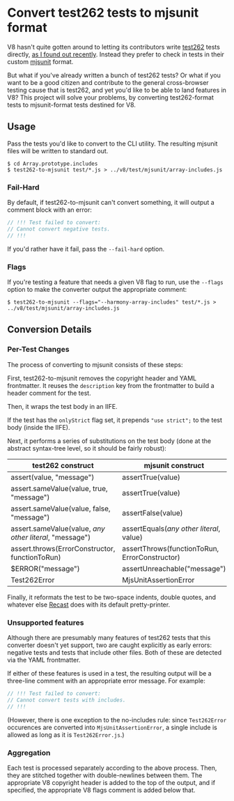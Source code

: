 # Convert test262 tests to mjsunit format

V8 hasn't quite gotten around to letting its contributors write [test262](https://github.com/tc39/test262/) tests directly, [as I found out recently](https://codereview.chromium.org/771863002). Instead they prefer to check in tests in their custom [mjsunit](https://code.google.com/p/v8/source/browse/branches/bleeding_edge/test/mjsunit/mjsunit.js) format.

But what if you've already written a bunch of test262 tests? Or what if you want to be a good citizen and contribute to the general cross-browser testing cause that is test262, and yet you'd like to be able to land features in V8? This project will solve your problems, by converting test262-format tests to mjsunit-format tests destined for V8.

## Usage

Pass the tests you'd like to convert to the CLI utility. The resulting mjsunit files will be written to standard out.

```
$ cd Array.prototype.includes
$ test262-to-mjsunit test/*.js > ../v8/test/mjsunit/array-includes.js
```

### Fail-Hard

By default, if test262-to-mjsunit can't convert something, it will output a comment block with an error:

```js
// !!! Test failed to convert:
// Cannot convert negative tests.
// !!!
```

If you'd rather have it fail, pass the `--fail-hard` option.

### Flags

If you're testing a feature that needs a given V8 flag to run, use the `--flags` option to make the converter output the appropriate comment:

```
$ test262-to-mjsunit --flags="--harmony-array-includes" test/*.js > ../v8/test/mjsunit/array-includes.js
```

## Conversion Details

### Per-Test Changes

The process of converting to mjsunit consists of these steps:

First, test262-to-mjsunit removes the copyright header and YAML frontmatter. It reuses the `description` key from the frontmatter to build a header comment for the test.

Then, it wraps the test body in an IIFE.

If the test has the `onlyStrict` flag set, it prepends `"use strict";` to the test body (inside the IIFE).

Next, it performs a series of substitutions on the test body (done at the abstract syntax-tree level, so it should be fairly robust):

<table>
    <thead>
        <tr>
            <th>test262 construct</th>
            <th>mjsunit construct</th>
        </tr>
    </thead>
    <tr>
        <td>assert(value, "message")</td>
        <td>assertTrue(value)</td>
    </tr>
    <tr>
        <td>assert.sameValue(value, true, "message")</td>
        <td>assertTrue(value)</td>
    </tr>
    <tr>
        <td>assert.sameValue(value, false, "message")</td>
        <td>assertFalse(value)</td>
    </tr>
    <tr>
        <td>assert.sameValue(value, <var>any other literal</var>, "message")</td>
        <td>assertEquals(<var>any other literal</var>, value)</td>
    </tr>
    <tr>
        <td>assert.throws(ErrorConstructor, functionToRun)</td>
        <td>assertThrows(functionToRun, ErrorConstructor)</td>
    </tr>
    <tr>
        <td>$ERROR("message")</td>
        <td>assertUnreachable("message")</td>
    </tr>
    <tr>
        <td>Test262Error</td>
        <td>MjsUnitAssertionError</td>
    </tr>
</table>

Finally, it reformats the test to be two-space indents, double quotes, and whatever else [Recast](https://github.com/benjamn/recast) does with its default pretty-printer.

### Unsupported features

Although there are presumably many features of test262 tests that this converter doesn't yet support, two are caught explicitly as early errors: negative tests and tests that include other files. Both of these are detected via the YAML frontmatter.

If either of these features is used in a test, the resulting output will be a three-line comment with an appropriate error message. For example:

```js
// !!! Test failed to convert:
// Cannot convert tests with includes.
// !!!
```

(However, there is one exception to the no-includes rule: since `Test262Error` occurences are converted into `MjsUnitAssertionError`, a single include is allowed as long as it is `Test262Error.js`.)

### Aggregation

Each test is processed separately according to the above process. Then, they are stitched together with double-newlines between them. The appropriate V8 copyright header is added to the top of the output, and if specified, the appropriate V8 flags comment is added below that.
